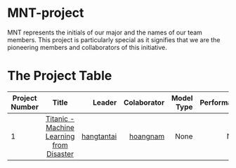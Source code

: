 # MNT-project
MNT represents the initials of our major and the names of our team members. This project is particularly special as it signifies that we are the pioneering members and collaborators of this initiative.

# The Project Table
| Project Number        | Title           | Leader  | Colaborator | Model Type | Performance | Status | Link | 
| ------------- |:-------------:| -----:|-----:|-----:|-----:|-----:|-----:|
| 1 |[Titanic - Machine Learning from Disaster](https://www.kaggle.com/c/titanic/data)| [hangtantai](hangtantai)|[hoangnam](namnguyen1809)|None|None|Started|[Titanic]()|
